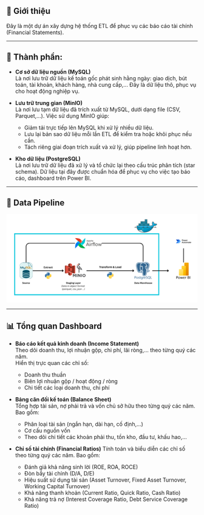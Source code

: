 ## 📝 Giới thiệu
Đây là một dự án xây dựng hệ thống ETL để phục vụ các báo cáo tài chính (Financial Statements).

---
## 🧩 Thành phần:
- **Cơ sở dữ liệu nguồn (MySQL)**  
  Là nơi lưu trữ dữ liệu kế toán gốc phát sinh hằng ngày: giao dịch, bút toán, tài khoản, khách hàng, nhà cung cấp,... Đây là dữ liệu thô, phục vụ cho hoạt động nghiệp vụ.

- **Lưu trữ trung gian (MinIO)**  
  Là nơi lưu tạm dữ liệu đã trích xuất từ MySQL, dưới dạng file (CSV, Parquet,...). Việc sử dụng MinIO giúp:
  - Giảm tải trực tiếp lên MySQL khi xử lý nhiều dữ liệu.
  - Lưu lại bản sao dữ liệu mỗi lần ETL để kiểm tra hoặc khôi phục nếu cần.
  - Tách riêng giai đoạn trích xuất và xử lý, giúp pipeline linh hoạt hơn.

- **Kho dữ liệu (PostgreSQL)**  
  Là nơi lưu trữ dữ liệu đã xử lý và tổ chức lại theo cấu trúc phân tích (star schema). Dữ liệu tại đây được chuẩn hóa để phục vụ cho việc tạo báo cáo, dashboard trên Power BI.
  
---
##  🔄  Data Pipeline
![Data Pipeline](pipeline.png)

---
## 📊 Tổng quan Dashboard

- **Báo cáo kết quả kinh doanh (Income Statement)**  
  Theo dõi doanh thu, lợi nhuận gộp, chi phí, lãi ròng,... theo từng quý các năm.  
  Hiển thị trực quan các chỉ số:
  - Doanh thu thuần
  - Biên lợi nhuận gộp / hoạt động / ròng
  - Chi tiết các loại doanh thu, chi phí


- **Bảng cân đối kế toán (Balance Sheet)**  
  Tổng hợp tài sản, nợ phải trả và vốn chủ sở hữu theo từng quý các năm.  
  Bao gồm:
  - Phân loại tài sản (ngắn hạn, dài hạn, cố định,...)
  - Cơ cấu nguồn vốn
  - Theo dõi chi tiết các khoản phải thu, tồn kho, đầu tư, khấu hao,...

- **Chỉ số tài chính (Financial Ratios)**
  Tính toán và biểu diễn các chỉ số theo từng quý các năm.
  Bao gồm:
  - Đánh giả khả năng sinh lời (ROE, ROA, ROCE)
  - Đòn bẩy tài chính (D/A, D/E)
  - Hiệu suất sử dụng tài sản (Asset Turnover, Fixed Asset Turnover, Working Capital Turnover)
  - Khả năng thanh khoản (Current Ratio, Quick Ratio, Cash Ratio)
  - Khả năng trả nợ (Interest Coverage Ratio, Debt Service Coverage Ratio)
